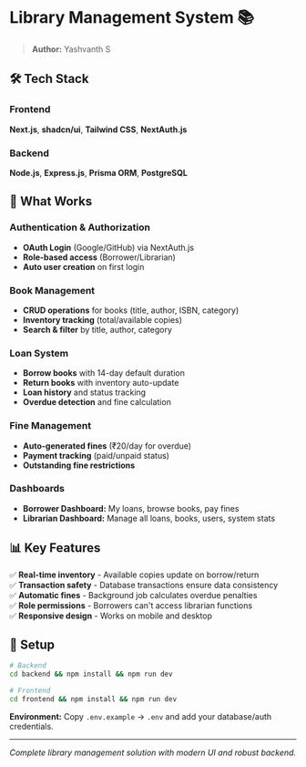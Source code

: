 # Library Management System 📚

> **Author:** Yashvanth S  

## 🛠 Tech Stack

### Frontend

**Next.js**, **shadcn/ui**, **Tailwind CSS**, **NextAuth.js**

### Backend

**Node.js**, **Express.js**, **Prisma ORM**, **PostgreSQL**

## 🚀 What Works

### Authentication & Authorization

- **OAuth Login** (Google/GitHub) via NextAuth.js
- **Role-based access** (Borrower/Librarian)
- **Auto user creation** on first login

### Book Management

- **CRUD operations** for books (title, author, ISBN, category)
- **Inventory tracking** (total/available copies)
- **Search & filter** by title, author, category

### Loan System

- **Borrow books** with 14-day default duration
- **Return books** with inventory auto-update
- **Loan history** and status tracking
- **Overdue detection** and fine calculation

### Fine Management

- **Auto-generated fines** (₹20/day for overdue)
- **Payment tracking** (paid/unpaid status)
- **Outstanding fine restrictions**

### Dashboards

- **Borrower Dashboard:** My loans, browse books, pay fines
- **Librarian Dashboard:** Manage all loans, books, users, system stats


## 📊 Key Features

✅ **Real-time inventory** - Available copies update on borrow/return  
✅ **Transaction safety** - Database transactions ensure data consistency  
✅ **Automatic fines** - Background job calculates overdue penalties  
✅ **Role permissions** - Borrowers can't access librarian functions  
✅ **Responsive design** - Works on mobile and desktop

## 🚦 Setup

```bash
# Backend
cd backend && npm install && npm run dev

# Frontend
cd frontend && npm install && npm run dev
```

**Environment:** Copy `.env.example` → `.env` and add your database/auth credentials.

---

_Complete library management solution with modern UI and robust backend._
